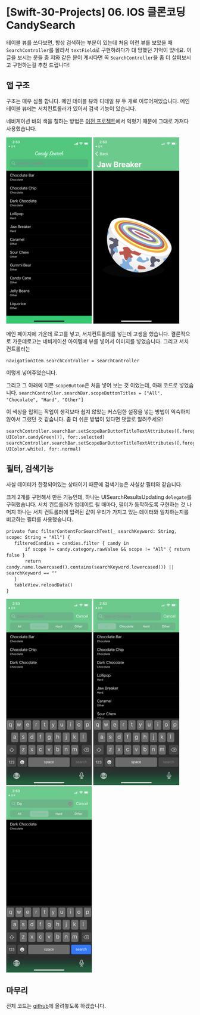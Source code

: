 # [Swift-30-Projects] 06. IOS 클론코딩 CandySearch

테이블 뷰를 쓰다보면, 항상 검색하는 부분이 있는데 처음 이런 뷰를 보았을 때 `SearchController`를 몰라서 `textField`로 구현하려다가 대 망했던 기억이 있네요. 이 글을 보시는 분들 중 저와 같은 분이 계시다면 꼭 `SearchController`을 좀 더 살펴보시고 구현하는걸 추천 드립니다!

## 앱 구조
구조는 매우 심플 합니다. 메인 테이블 뷰와 디테일 뷰 두 개로 이루어져있습니다. 메인 테이블 뷰에는 서치컨트롤러가 있어서 검색 기능이 있습니다.

네비게이션 바의 색을 칠하는 방법은 [이전 프로젝트](https://dev200ok.blogspot.com/2021/05/swift-30-projects-05-ios-artistry.html)에서 익혔기 때문에 그대로 가져다 사용했습니다.

<img src="./image/06/main.png" height="500">
<img src="./image/06/detail.png" height="500">

메인 페이지에 가운데 로고를 넣고, 서치컨트롤러를 넣는데 고생을 했습니다. 결론적으로 가운데로고는 네비게이션 아이템에 뷰를 넣어서 이미지를 넣었습니다. 그리고 서치 컨트롤러는
```
navigationItem.searchController = searchController
```
이렇게 넣어주었습니다.

그리고 그 아래에 이쁜 `scopeButton`은 처음 넣어 보는 것 이었는데, 아래 코드로 넣었습니다.
`searchController.searchBar.scopeButtonTitles = ["All", "Chocolate", "Hard", "Other"]`

이 색상을 입히는 작업이 생각보다 쉽지 않았는 커스텀한 설정을 넣는 방법이 익숙하지 않아서 그랬던 것 같습니다. 좀 더 쉬운 방법이 있다면 댓글로 알려주세요!

```
searchController.searchBar.setScopeBarButtonTitleTextAttributes([.foregroundColor: UIColor.candyGreen()], for:.selected)
searchController.searchBar.setScopeBarButtonTitleTextAttributes([.foregroundColor: UIColor.white], for:.normal)
```


## 필터, 검색기능
사실 데이터가 한정되어있는 상태이기 때문에 검색기능은 사실상 필터와 같습니다.

크게 2개를 구현해서 만든 기능인데,
하나는 UISearchResultsUpdating `delegate`를 구혀했습니다. 서치 컨트롤러가 업데이트 될 때마다, 필터가 동작하도록 구현하는 것
나머지 하나는 서치 컨트롤러에 입력된 값이 우리가 가지고 있는 데이터와 일치하는지를 비교하는 필터를 사용했습니다.

```
private func filterContentForSearchText(_ searchKeyword: String, scope: String = "All") {
   filteredCandies = candies.filter { candy in
       if scope != candy.category.rawValue && scope != "All" { return false }
       return candy.name.lowercased().contains(searchKeyword.lowercased()) || searchKeyword == ""
   }
   tableView.reloadData()
}
```
<img src="./image/06/category.png" height="500">
<img src="./image/06/search.png" height="500">
<img src="./image/06/type.png" height="500">

## 마무리

전체 코드는 [github](https://github.com/M1zz/CandySearch)에 올려놓도록 하겠습니다.
